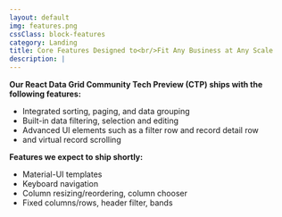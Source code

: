 ```yaml
---
layout: default
img: features.png
cssClass: block-features
category: Landing
title: Core Features Designed to<br/>Fit Any Business at Any Scale
description: |
---
```


**Our React Data Grid Community Tech Preview (CTP) ships with the following features:**

* Integrated sorting, paging, and data grouping
* Built-in data filtering, selection and editing
* Advanced UI elements such as a filter row and record detail row
* and virtual record scrolling

**Features we expect to ship shortly:**

* Material-UI templates
* Keyboard navigation
* Column resizing/reordering, column chooser
* Fixed columns/rows, header filter, bands

